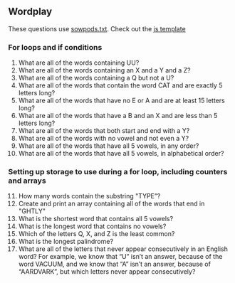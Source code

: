 ## Wordplay

These questions use [sowpods.txt](sowpods.txt). Check out the [js template](js/wordplay/index.html)

### For loops and if conditions

1. What are all of the words containing UU?
2. What are all of the words containing an X and a Y and a Z?
3. What are all of the words containing a Q but not a U?
4. What are all of the words that contain the word CAT and are exactly 5 letters long?
5. What are all of the words that have no E or A and are at least 15 letters long?
6. What are all of the words that have a B and an X and are less than 5 letters long?
7. What are all of the words that both start and end with a Y?
8. What are all of the words with no vowel and not even a Y?
9. What are all of the words that have all 5 vowels, in any order?
10. What are all of the words that have all 5 vowels, in alphabetical order?

### Setting up storage to use during a for loop, including counters and arrays

11. How many words contain the substring "TYPE”?
12. Create and print an array containing all of the words that end in "GHTLY"
13. What is the shortest word that contains all 5 vowels?
14. What is the longest word that contains no vowels?
15. Which of the letters Q, X, and Z is the least common?
16. What is the longest palindrome?
17. What are all of the letters that never appear consecutively in an English word? For example, we know that “U” isn’t an answer, because of the word VACUUM, and we know that “A” isn’t an answer, because of “AARDVARK”, but which letters never appear consecutively?
